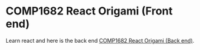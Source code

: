 # COMP1682 React Origami (Front end)

Learn react and here is the back end [COMP1682 React Origami (Back end)](https://github.com/vinhhn3/comp1682-react-origami-be.git).




